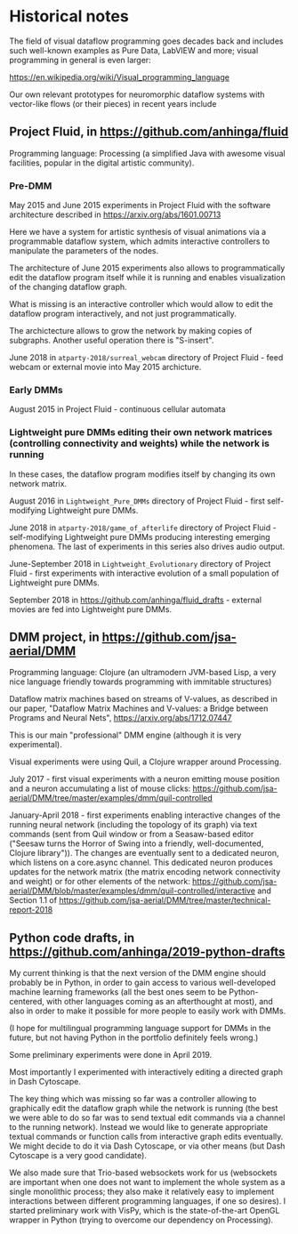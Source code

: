 # Historical notes

The field of visual dataflow programming goes decades back and includes such well-known examples as Pure Data, LabVIEW and more; visual programming in general is even larger:

https://en.wikipedia.org/wiki/Visual_programming_language

Our own relevant prototypes for neuromorphic dataflow systems with vector-like flows (or their pieces) in recent years include

## Project Fluid, in https://github.com/anhinga/fluid 

Programming language: Processing (a simplified Java with awesome visual facilities, popular in the digital artistic community).

### Pre-DMM

May 2015 and June 2015 experiments in Project Fluid with the software architecture described in https://arxiv.org/abs/1601.00713

Here we have a system for artistic synthesis of visual animations via a programmable dataflow system, which admits interactive controllers to manipulate the parameters of the nodes.

The architecture of June 2015 experiments also allows to programmatically edit the dataflow program itself while it is running and enables visualization of the changing dataflow graph.

What is missing is an interactive controller which would allow to edit the dataflow program interactively, and not just programmatically.

The archictecture allows to grow the network by making copies of subgraphs. Another useful operation there is "S-insert".

June 2018 in `atparty-2018/surreal_webcam` directory of Project Fluid - feed webcam or external movie into May 2015 archicture.

### Early DMMs

August 2015 in Project Fluid - continuous cellular automata

### Lightweight pure DMMs editing their own network matrices (controlling connectivity and weights) while the network is running

In these cases, the dataflow program modifies itself by changing its own network matrix.

August 2016 in `Lightweight_Pure_DMMs` directory of Project Fluid - first self-modifying Lightweight pure DMMs.

June 2018 in `atparty-2018/game_of_afterlife` directory of Project Fluid - self-modifying Lightweight pure DMMs producing interesting emerging phenomena. The last of experiments in this series also drives audio output.

June-September 2018 in `Lightweight_Evolutionary` directory of Project Fluid - first experiments with interactive evolution of a small population of Lightweight pure DMMs.

September 2018 in https://github.com/anhinga/fluid_drafts - external movies are fed into Lightweight pure DMMs.

## DMM project, in https://github.com/jsa-aerial/DMM

Programming language: Clojure (an ultramodern JVM-based Lisp, a very nice language friendly towards programming with immitable structures)

Dataflow matrix machines based on streams of V-values, as described in our paper, "Dataflow Matrix Machines and V-values: a Bridge between Programs and Neural Nets", https://arxiv.org/abs/1712.07447

This is our main "professional" DMM engine (although it is very experimental).

Visual experiments were using Quil, a Clojure wrapper around Processing.

July 2017 - first visual experiments with a neuron emitting mouse position and a neuron accumulating a list of mouse clicks: https://github.com/jsa-aerial/DMM/tree/master/examples/dmm/quil-controlled

January-April 2018 - first experiments enabling interactive changes of the running neural network (including the topology of its graph) via text commands (sent from Quil window or from a Seasaw-based editor ("Seesaw turns the Horror of Swing into a friendly, well-documented, Clojure library")). The changes are eventually sent to a dedicated neuron, which listens on a core.async channel. This dedicated neuron produces updates for the network matrix (the matrix encoding network connectivity and weight) or for other elements of the network: https://github.com/jsa-aerial/DMM/blob/master/examples/dmm/quil-controlled/interactive and Section 1.1 of https://github.com/jsa-aerial/DMM/tree/master/technical-report-2018




## Python code drafts, in https://github.com/anhinga/2019-python-drafts

My current thinking is that the next version of the DMM engine should probably be in Python, in order to gain access to various well-developed machine learning frameworks (all the best ones seem to be Python-centered, with other languages coming as an afterthought at most), and also in order to make it possible for more people to easily work with DMMs.

(I hope for multilingual programming language support for DMMs in the future, but not having Python in the portfolio definitely feels wrong.)

Some preliminary experiments were done in April 2019.

Most importantly I experimented with interactively editing a directed graph in Dash Cytoscape. 

The key thing which was missing so far was a controller allowing to graphically edit the dataflow graph while the network is running (the best we were able to do so far was to send textual edit commands via a channel to the running network). Instead we would like to generate appropriate textual commands or function calls from interactive graph edits eventually. We might decide to do it via Dash Cytoscape, or via other means (but Dash Cytoscape is a very good candidate).

We also made sure that Trio-based websockets work for us (websockets are important when one does not want to implement the whole system as a single monolithic process; they also make it relatively easy to implement interactions between different programming languages, if one so desires). I started preliminary work with VisPy, which is the state-of-the-art OpenGL wrapper in Python (trying to overcome our dependency on Processing).



